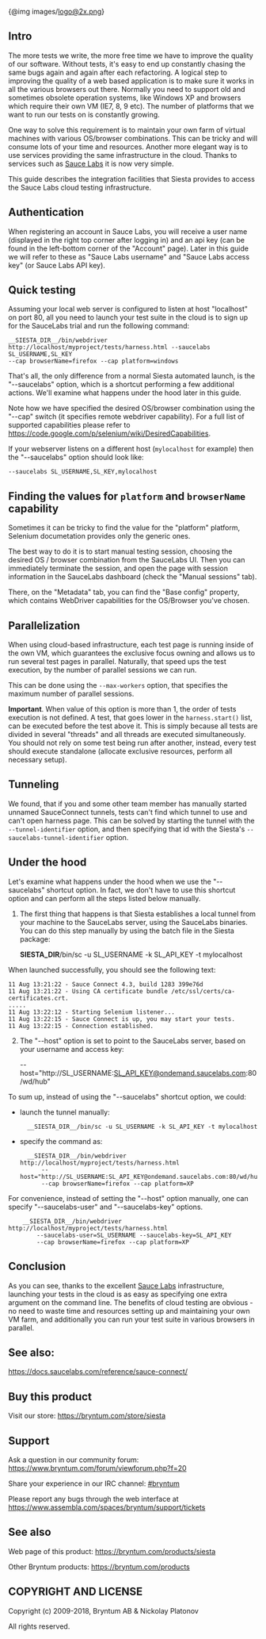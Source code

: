 {@img images/logo@2x.png}


Intro
-----

The more tests we write, the more free time we have to improve the quality of our software. Without tests, it's easy to end up constantly chasing the 
same bugs again and again after each refactoring. A logical step to improving the quality of a web based application is to make
sure it works in all the various browsers out there. Normally you need to support old and sometimes obsolete operation systems, like
Windows XP and browsers which require their own VM (IE7, 8, 9 etc). The number of platforms that we want to run our tests on is constantly growing.

One way to solve this requirement is to maintain your own farm of virtual machines with various OS/browser combinations.
This can be tricky and will consume lots of your time and resources.
Another more elegant way is to use services providing the same infrastructure in the cloud. 
Thanks to services such as [Sauce Labs](http://www.saucelabs.com/) it is now very simple.

This guide describes the integration facilities that Siesta provides to access the Sauce Labs cloud testing infrastructure.

Authentication
--------------

When registering an account in Sauce Labs, you will receive a user name (displayed in the right top corner after logging in) and an api key
(can be found in the left-bottom corner of the "Account" page). 
Later in this guide we will refer to these as "Sauce Labs username" and "Sauce Labs access key" (or Sauce Labs API key).


Quick testing
------- 

Assuming your local web server is configured to listen at host "localhost" on port 80, all you need to launch your test suite in the cloud
is to sign up for the SauceLabs trial and run the following command:

    __SIESTA_DIR__/bin/webdriver http://localhost/myproject/tests/harness.html --saucelabs SL_USERNAME,SL_KEY 
    --cap browserName=firefox --cap platform=windows
    
That's all, the only difference from a normal Siesta automated launch, is the "--saucelabs" option, which is a shortcut performing
a few additional actions. We'll examine what happens under the hood later in this guide.

Note how we have specified the desired OS/browser combination using the "--cap" switch (it specifies remote webdriver capability).
For a full list of supported capabilities please refer to <https://code.google.com/p/selenium/wiki/DesiredCapabilities>.

If your webserver listens on a different host (`mylocalhost` for example) then the "--saucelabs" option should look like:

    --saucelabs SL_USERNAME,SL_KEY,mylocalhost


Finding the values for `platform` and `browserName` capability
---------------------------

Sometimes it can be tricky to find the value for the "platform" platform, Selenium documetation provides only the generic ones.

The best way to do it is to start manual testing session, choosing the desired OS / browser combination from the SauceLabs UI.
Then you can immediately terminate the session, and open the page with session information in the SauceLabs dashboard (check the "Manual
sessions" tab).

There, on the "Metadata" tab, you can find the "Base config" property, which contains WebDriver capabilities for the OS/Browser 
you've chosen.


Parallelization
---------------

When using cloud-based infrastructure, each test page is running inside of the own VM, which guarantees the exclusive focus owning 
and allows us to run several test pages in parallel. Naturally, that speed ups the test execution, by the number of parallel sessions
we can run.

This can be done using the `--max-workers` option, that specifies the maximum number of parallel sessions.

**Important**. When value of this option is more than 1, the order of tests execution is not defined. A test, that goes lower
in the `harness.start()` list, can be executed before the test above it. This is simply because all tests are divided in several
"threads" and all threads are executed simultaneously. You should not rely on some test being run after another, instead, 
every test should execute standalone (allocate exclusive resources, perform all necessary setup).


Tunneling
---------

We found, that if you and some other team member has manually started unnamed SauceConnect tunnels, tests can't find which tunnel 
to use and can't open harness page. This can be solved by starting the tunnel with the `--tunnel-identifier` option, and
then specifying that id with the Siesta's `--saucelabs-tunnel-identifier` option.


Under the hood
-------------

Let's examine what happens under the hood when we use the  "--saucelabs" shortcut option. In fact, we don't have to use this shortcut
option and can perform all the steps listed below manually.

1) The first thing that happens is that Siesta establishes a local tunnel from your machine to the SauceLabs server, using the SauceLabs binaries.
You can do this step manually by using the batch file in the Siesta package:

     __SIESTA_DIR__/bin/sc -u SL_USERNAME -k SL_API_KEY -t mylocalhost

When launched successfully, you should see the following text:

    11 Aug 13:21:22 - Sauce Connect 4.3, build 1283 399e76d
    11 Aug 13:21:22 - Using CA certificate bundle /etc/ssl/certs/ca-certificates.crt.
    .....
    11 Aug 13:22:12 - Starting Selenium listener...
    11 Aug 13:22:15 - Sauce Connect is up, you may start your tests.
    11 Aug 13:22:15 - Connection established.
 
2) The "--host" option is set to point to the SauceLabs server, based on your username and access key:

    --host="http://SL_USERNAME:SL_API_KEY@ondemand.saucelabs.com:80/wd/hub"
    
To sum up, instead of using the "--saucelabs" shortcut option, we could:

- launch the tunnel manually: 

        __SIESTA_DIR__/bin/sc -u SL_USERNAME -k SL_API_KEY -t mylocalhost
    
- specify the command as:
    
        __SIESTA_DIR__/bin/webdriver http://localhost/myproject/tests/harness.html 
            --host="http://SL_USERNAME:SL_API_KEY@ondemand.saucelabs.com:80/wd/hub" 
            --cap browserName=firefox --cap platform=XP 
    
For convenience, instead of setting the "--host" option manually, one can specify "--saucelabs-user" and "--saucelabs-key" options.

        __SIESTA_DIR__/bin/webdriver http://localhost/myproject/tests/harness.html 
            --saucelabs-user=SL_USERNAME --saucelabs-key=SL_API_KEY
            --cap browserName=firefox --cap platform=XP


Conclusion
----------

As you can see, thanks to the excellent [Sauce Labs](http://www.saucelabs.com) infrastructure, launching your tests in the cloud is as easy as specifying
one extra argument on the command line. The benefits of cloud testing are obvious - no need to waste time and resources setting up and maintaining your own VM farm, 
and additionally you can run your test suite in various browsers in parallel. 

See also:
---------

<https://docs.saucelabs.com/reference/sauce-connect/>

Buy this product
---------

Visit our store: <https://bryntum.com/store/siesta>

Support
---------

Ask a question in our community forum: <https://www.bryntum.com/forum/viewforum.php?f=20>

Share your experience in our IRC channel: [#bryntum](http://webchat.freenode.net/?randomnick=1&channels=bryntum&prompt=1)

Please report any bugs through the web interface at <https://www.assembla.com/spaces/bryntum/support/tickets>


See also
---------

Web page of this product: <https://bryntum.com/products/siesta>

Other Bryntum products: <https://bryntum.com/products>


COPYRIGHT AND LICENSE
---------

Copyright (c) 2009-2018, Bryntum AB & Nickolay Platonov

All rights reserved.